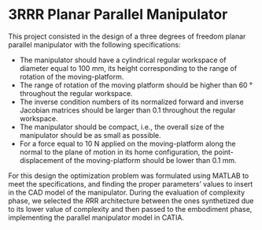 # 3RRR Planar Parallel Manipulator
This project consisted in the design of a three degrees of freedom planar parallel manipulator with the following specifications:

- The manipulator should have a cylindrical regular workspace of diameter equal to 100 mm, its height corresponding to the range of rotation of the moving-platform.
- The range of rotation of the moving platform should be higher than 60 ° throughout the regular workspace.
- The inverse condition numbers of its normalized forward and inverse Jacobian matrices should be larger than 0.1 throughout the regular workspace.
- The manipulator should be compact, i.e., the overall size of the manipulator should be as small as possible.
- For a force equal to 10 N applied on the moving-platform along the normal to the plane of motion in its home configuration, the point-displacement of the moving-platform should be lower than 0.1 mm.

For this design the optimization problem was formulated using MATLAB to meet the specifications, and finding the proper parameters’ values to insert in the CAD model of the manipulator. During the evaluation of complexity phase, we selected the *R*RR architecture between the ones synthetized due to its lower value of complexity and then passed to the embodiment phase, implementing the parallel manipulator model in CATIA.
